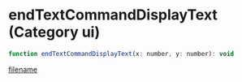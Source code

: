 # endTextCommandDisplayText (Category ui)

```js
function endTextCommandDisplayText(x: number, y: number): void
```

[filename](endTextCommandDisplayText_m.md ':include')